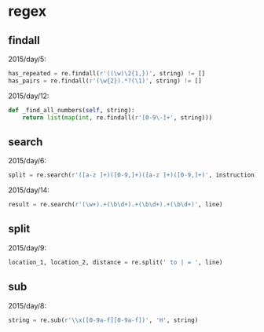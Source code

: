 # regex

## findall

2015/day/5:
```python
has_repeated = re.findall(r'((\w)\2{1,})', string) != []
has_pairs = re.findall(r'(\w{2}).*?(\1)', string) != []
```

2015/day/12:
```python
def _find_all_numbers(self, string):
    return list(map(int, re.findall(r'[0-9\-]+', string)))
```

## search

2015/day/6:
```python
split = re.search(r'([a-z ]+)([0-9,]+)([a-z ]+)([0-9,]+)', instruction)
```

2015/day/14:
```python
result = re.search(r'(\w+).+(\b\d+).+(\b\d+).+(\b\d+)', line)
```

## split

2015/day/9:
```python
location_1, location_2, distance = re.split(' to | = ', line)
```

## sub

2015/day/8:
```python
string = re.sub(r'\\x([0-9a-f][0-9a-f])', 'H', string)
```
